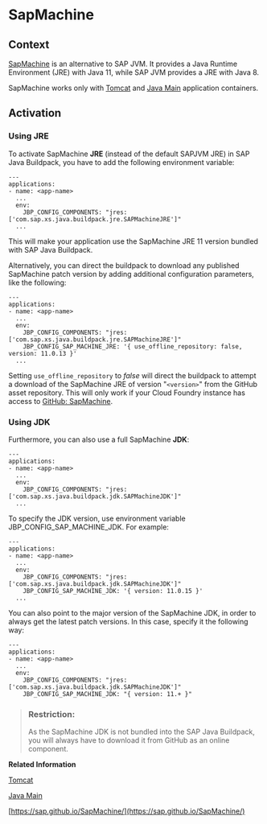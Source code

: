 <!-- loio785d6b390b834bee818e242160f87df5 -->

# SapMachine



<a name="loio785d6b390b834bee818e242160f87df5__section_pt4_b32_vsb"/>

## Context

[SapMachine](https://sap.github.io/SapMachine/) is an alternative to SAP JVM. It provides a Java Runtime Environment \(JRE\) with Java 11, while SAP JVM provides a JRE with Java 8.

SapMachine works only with [Tomcat](tomcat-ddfc101.md) and [Java Main](java-main-8a1786a.md) application containers.



<a name="loio785d6b390b834bee818e242160f87df5__section_lly_ftm_33b"/>

## Activation



### Using JRE

To activate SapMachine **JRE** \(instead of the default SAPJVM JRE\) in SAP Java Buildpack, you have to add the following environment variable:

```
---
applications:
- name: <app-name>
  ...
  env:
    JBP_CONFIG_COMPONENTS: "jres: ['com.sap.xs.java.buildpack.jre.SAPMachineJRE']"
  ...
```

This will make your application use the SapMachine JRE 11 version bundled with SAP Java Buildpack.

Alternatively, you can direct the buildpack to download any published SapMachine patch version by adding additional configuration parameters, like the following:

```
---
applications:
- name: <app-name>
  ...
  env:
    JBP_CONFIG_COMPONENTS: "jres: ['com.sap.xs.java.buildpack.jre.SAPMachineJRE']"
    JBP_CONFIG_SAP_MACHINE_JRE: '{ use_offline_repository: false, version: 11.0.13 }'
  ...
```

Setting `use_offline_repository` to *false* will direct the buildpack to attempt a download of the SapMachine JRE of version "`<version>`" from the GitHub asset repository. This will only work if your Cloud Foundry instance has access to [GitHub: SapMachine](https://github.com/SAP/SapMachine).



### Using JDK

Furthermore, you can also use a full SapMachine **JDK**:

```
---
applications:
- name: <app-name>
  ...
  env:
    JBP_CONFIG_COMPONENTS: "jres: ['com.sap.xs.java.buildpack.jdk.SAPMachineJDK']"
  ...
```

To specify the JDK version, use environment variable JBP\_CONFIG\_SAP\_MACHINE\_JDK. For example:

```
---
applications:
- name: <app-name>
  ...
  env:
    JBP_CONFIG_COMPONENTS: "jres: ['com.sap.xs.java.buildpack.jdk.SAPMachineJDK']"
    JBP_CONFIG_SAP_MACHINE_JDK: '{ version: 11.0.15 }'
  ...
```

You can also point to the major version of the SapMachine JDK, in order to always get the latest patch versions. In this case, specify it the following way:

```
---
applications:
- name: <app-name>
  ...
  env:
    JBP_CONFIG_COMPONENTS: "jres: ['com.sap.xs.java.buildpack.jdk.SAPMachineJDK']"
    JBP_CONFIG_SAP_MACHINE_JDK: "{ version: 11.+ }"
```

> ### Restriction:  
> As the SapMachine JDK is not bundled into the SAP Java Buildpack, you will always have to download it from GitHub as an online component.

**Related Information**  


[Tomcat](tomcat-ddfc101.md "By default, web applications deployed with SAP Java Buildpack are running in an Apache Tomcat container.")

[Java Main](java-main-8a1786a.md "You can create a Java application that starts its own runtime. This allows the usage of frameworks and Java runtimes, such as Spring Boot, Jetty, Undertow, or Netty.")

[https://sap.github.io/SapMachine/](https://sap.github.io/SapMachine/)

